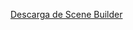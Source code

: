[Descarga de Scene Builder](https://www.oracle.com/technetwork/java/javase/downloads/javafxscenebuilder-1x-archive-2199384.html)
